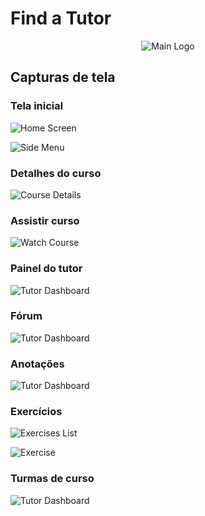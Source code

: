 # Find a Tutor

<p align="center">
  <img src="https://raw.githubusercontent.com/nathangngencissk/find-a-tutor/main/web/src/assets/main-logo.png" alt="Main Logo"/>
</p>

## Capturas de tela

### Tela inicial

![Home Screen](https://raw.githubusercontent.com/nathangngencissk/find-a-tutor/main/screenshots/home_screen.png)

![Side Menu](https://raw.githubusercontent.com/nathangngencissk/find-a-tutor/main/screenshots/side_menu_screen.png)

### Detalhes do curso

![Course Details](https://raw.githubusercontent.com/nathangngencissk/find-a-tutor/main/screenshots/detalhes_curso_screen.png)

### Assistir curso

![Watch Course](https://raw.githubusercontent.com/nathangngencissk/find-a-tutor/main/screenshots/assistir_curso_screen.png)

### Painel do tutor

![Tutor Dashboard](https://raw.githubusercontent.com/nathangngencissk/find-a-tutor/main/screenshots/dashboard_screen.png)

### Fórum

![Tutor Dashboard](https://raw.githubusercontent.com/nathangngencissk/find-a-tutor/main/screenshots/foruns_screen.png)

### Anotações

![Tutor Dashboard](https://raw.githubusercontent.com/nathangngencissk/find-a-tutor/main/screenshots/notes_screen.png)

### Exercícios

![Exercises List](https://raw.githubusercontent.com/nathangngencissk/find-a-tutor/main/screenshots/exercicios_lista_screen.png)

![Exercise](https://raw.githubusercontent.com/nathangngencissk/find-a-tutor/main/screenshots/exercicio_screen.png)

### Turmas de curso

![Tutor Dashboard](https://raw.githubusercontent.com/nathangngencissk/find-a-tutor/main/screenshots/turmas_screen.png)